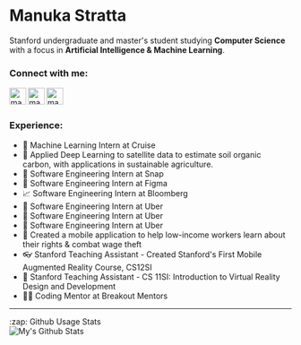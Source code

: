 # Manuka Stratta
Stanford undergraduate and master's student studying **Computer Science** with a focus in **Artificial Intelligence & Machine Learning**. 

### Connect with me:
[<img align="left" alt="manukastratta | LinkedIn" width="30px" src="https://cdn.jsdelivr.net/npm/simple-icons@v3/icons/linkedin.svg"/>][linkedin]
[<img align="left" alt="manukastratta | LinkedIn" width="30px" src="https://cdn.jsdelivr.net/npm/simple-icons@v3/icons/github.svg"/>][github]
[<img align="left" alt="manukastratta | LinkedIn" width="30px" src="https://cdn.jsdelivr.net/npm/simple-icons@v3/icons/gmail.svg"/>][email]

</br>
</br>

### Experience:
- 🚗 Machine Learning Intern at Cruise
- 🌱 Applied Deep Learning to satellite data to estimate soil organic carbon, with applications in sustainable agriculture.
- 👻 Software Engineering Intern at Snap
- 🎨 Software Engineering Intern at Figma
- 📈 Software Engineering Intern at Bloomberg
- 🚙 Software Engineering Intern at Uber
- 📲 Software Engineering Intern at Uber
- 🚙 Software Engineering Intern at Uber
- 📱 Created a mobile application to help low-income workers learn about their rights & combat wage theft
- 👓 Stanford Teaching Assistant - Created Stanford's First Mobile Augmented Reality Course, CS12SI
- 🌲 Stanford Teaching Assistant - CS 11SI: Introduction to Virtual Reality Design and Development
- 👩‍💻 Coding Mentor at Breakout Mentors
---


<summary>:zap: Github Usage Stats</summary>
<a href="#">
<img align="left" alt="My's Github Stats" src="https://github-readme-stats.vercel.app/api?username=manukastratta&count_private=true&show_icons=true&hide=issues,stars&include_all_commits=true" />
</a>

[github]: https://github.com/manukastratta
[linkedin]: https://www.linkedin.com/in/manukastratta/
[email]: mailto:mstratta@stanford.edu



<!--
**manukastratta/manukastratta** is a ✨ _special_ ✨ repository because its `README.md` (this file) appears on your GitHub profile.

Here are some ideas to get you started:

- 🔭 I’m currently working on ...
- 🌱 I’m currently learning ...
- 👯 I’m looking to collaborate on ...
- 🤔 I’m looking for help with ...
- 💬 Ask me about ...
- 📫 How to reach me: ...
- 😄 Pronouns: ...
- ⚡ Fun fact: ...
-->
